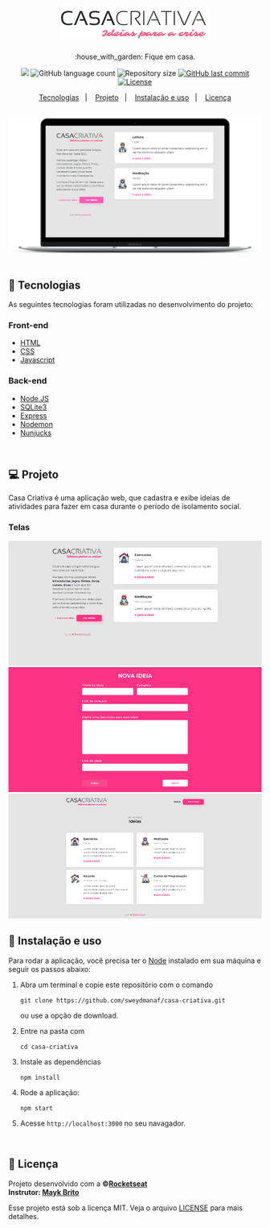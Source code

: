 <h1 align="center">
  <img src="public/logo.png" alt="logo" >

</h1>

<p align="center">:house_with_garden: Fique em casa.</p>

<p align="center">
  <img src="https://img.shields.io/badge/made%20by-SWEYD%20MANAF-ff5eb4?style=flat-square">
  <img alt="GitHub language count" src="https://img.shields.io/github/languages/count/sweydmanaf/casa-criativa?color=ff5eb4&style=flat-square">
  <img alt="Repository size" src="https://img.shields.io/github/repo-size/sweydmanaf/casa-criativa?color=ff5eb4&style=flat-square">
  <a href="https://github.com/martins-rafael/sweydmanaf/commits/master">
    <img alt="GitHub last commit" src="https://img.shields.io/github/last-commit/sweydmanaf/casa-criativa?color=ff5eb4&style=flat-square">
  </a>
  <a href="https://opensource.org/licenses/MIT">
    <img alt="License" src="https://img.shields.io/badge/license-MIT-ff5eb4?style=flat-square">
  </a>
</p>

<p align="center">
  <a href="#rocket-tecnologias">Tecnologias</a>&nbsp;&nbsp;&nbsp;|&nbsp;&nbsp;&nbsp;
  <a href="#computer-projeto">Projeto</a>&nbsp;&nbsp;&nbsp;|&nbsp;&nbsp;&nbsp;
  <a href="#wrench-instalação-e-uso">Instalação e uso</a>&nbsp;&nbsp;&nbsp;|&nbsp;&nbsp;&nbsp;
  <a href="#memo-licença">Licença</a>
</p>

<br>

<div align="center">
  <img src=".github/casa_criativa.png" alt="screenshot" >
</div>

<br>

## :rocket: Tecnologias

As seguintes tecnologias foram utilizadas no desenvolvimento do projeto:

### Front-end
- [HTML](https://devdocs.io/html/)
- [CSS](https://devdocs.io/css/)
- [Javascript](https://devdocs.io/javascript/)

### Back-end
- [Node.JS](https://nodejs.org/en/)
- [SQLite3](https://www.sqlite.org/index.html)
- [Express](https://expressjs.com/)
- [Nodemon](https://nodemon.io/)
- [Nunjucks](https://mozilla.github.io/nunjucks/)
<br>

## :computer: Projeto
Casa Criativa é uma aplicação web, que cadastra e exibe ideias de atividades para fazer em casa durante o período de isolamento social.

### Telas
![](.github/print-1.png)
![](.github/print-2.png)
![](.github/print-3.png)
<br>

## :wrench: Instalação e uso

Para rodar a aplicação, você precisa ter o [Node](https://nodejs.org/en/) instalado em sua máquina e seguir os passos abaixo:

1) Abra um terminal e copie este repositório com o comando
    ```
    git clone https://github.com/sweydmanaf/casa-criativa.git
    ```
    ou use a opção de download.

2) Entre na pasta com
    ```
    cd casa-criativa
    ```

3) Instale as dependências
    ```
    npm install
    ```

4) Rode a aplicação:
    ```
    npm start
    ```

5) Acesse ```http://localhost:3000``` no seu navagador.

<br>

## :memo: Licença
Projeto desenvolvido com a **&copy;[Rocketseat](https://rocketseat.com.br/)**<br>
**Instrutor: [Mayk Brito](https://github.com/maykbrito)**

Esse projeto está sob a licença MIT. Veja o arquivo [LICENSE](/LICENSE) para mais detalhes.
